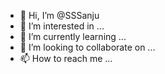 - 👋 Hi, I’m @SSSanju
- 👀 I’m interested in ...
- 🌱 I’m currently learning ...
- 💞️ I’m looking to collaborate on ...
- 📫 How to reach me ...

<!---
SSSanju/SSSanju is a ✨ special ✨ repository because its `README.md` (this file) appears on your GitHub profile.
You can click the Preview link to take a look at your changes.
--->
